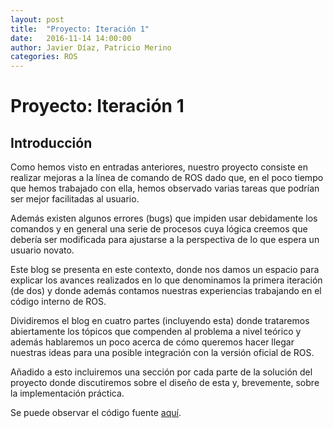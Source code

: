 ```yaml
---
layout: post
title:  "Proyecto: Iteración 1"
date:   2016-11-14 14:00:00
author: Javier Díaz, Patricio Merino
categories: ROS
---
```


# Proyecto: Iteración 1

## Introducción
Como hemos visto en entradas anteriores, nuestro proyecto consiste en realizar mejoras a la línea de comando de ROS dado que, en el poco tiempo que hemos trabajado con ella, hemos observado varias tareas que podrían ser mejor facilitadas al usuario. 

Además existen algunos errores (bugs) que impiden usar debidamente los comandos y en general una serie de procesos cuya lógica creemos que debería ser modificada para ajustarse a la perspectiva de lo que espera un usuario novato.

Este blog se presenta en este contexto, donde nos damos un espacio para explicar los avances realizados en lo que denominamos la primera iteración (de dos) y donde además contamos nuestras experiencias trabajando en el código interno de ROS.

Dividiremos el blog en cuatro partes (incluyendo esta) donde trataremos abiertamente los tópicos que compenden al problema a nivel teórico y además hablaremos un poco acerca de cómo queremos hacer llegar nuestras ideas para una posible integración con la versión oficial de ROS.

Añadido a esto incluiremos una sección por cada parte de la solución del proyecto donde discutiremos sobre el diseño de esta y, brevemente, sobre la implementación práctica.

Se puede observar el código fuente [aquí](https://github.com/javierdiazp/myros).
